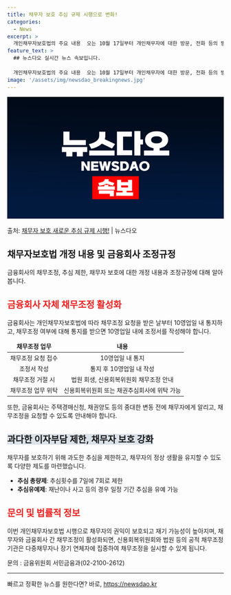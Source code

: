 ```yaml
---
title: 채무자 보호 추심 규제 시행으로 변화!
categories:
  - News
excerpt: >
  개인채무자보호법의 주요 내용  오는 10월 17일부터 개인채무자에 대한 방문, 전화 등의 방법으로 연락하는 …
feature_text: >
  ## 뉴스다오 실시간 뉴스 속보입니다.

  개인채무자보호법의 주요 내용  오는 10월 17일부터 개인채무자에 대한 방문, 전화 등의 방법으로 연락하는 …
image: '/assets/img/newsdao_breakingnews.jpg'
---
```


![뉴스다오 속보](/assets/img/newsdao_breakingnews.jpg)

<p>출처: <a href="https://newsdao.kr/4599" rel="dofollow">채무자 보호 새로운 추심 규제 시행!</a> | 뉴스다오</p>

<h2 data-ke-size="size26">채무자보호법 개정 내용 및 금융회사 조정규정</h2>
<p data-ke-size="size16">금융회사의 채무조정, 추심 제한, 채무자 보호에 대한 개정 내용과 조정규정에 대해 알아봅니다.</p>

<h2><b><span style="color: #ee2323;">금융회사 자체 채무조정 활성화</span></b></h2>
<p data-ke-size="size16">금융회사는 개인채무자보호법에 따라 채무조정 요청을 받은 날부터 10영업일 내 통지하고, 채무조정 여부에 대해 통지를 받으면 10영업일 내에 조정서를 작성해야 합니다.</p>
<table>
<thead>
<tr>
<td style="text-align: center; height: 17px;"><b>채무조정 업무</b></td>
<td style="text-align: center; height: 17px;"><b>내용</b></td>
</tr>
</thead>
<tbody>
<tr>
<td style="text-align: center; height: 17px;">채무조정 요청 접수</td>
<td style="text-align: center; height: 17px;">10영업일 내 통지</td>
</tr>
<tr>
<td style="text-align: center; height: 17px;">조정서 작성</td>
<td style="text-align: center; height: 17px;">통지 후 10영업일 내 작성</td>
</tr>
<tr>
<td style="text-align: center; height: 17px;">채무조정 거절 시</td>
<td style="text-align: center; height: 17px;">법원 회생, 신용회복위원회 채무조정 안내</td>
</tr>
<tr>
<td style="text-align: center; height: 17px;">채무조정 업무 위탁</td>
<td style="text-align: center; height: 17px;">신용회복위원회 또는 채권추심회사에 위탁 가능</td>
</tr>
</tbody>
</table>
<p data-ke-size="size16">또한, 금융회사는 주택경매신청, 채권양도 등의 중대한 변동 전에 채무자에게 알리고, 채무조정을 요청할 수 있도록 안내해야 합니다.</p>

<h2><b><span style="background-color: #21538527;">과다한 이자부담 제한, 채무자 보호 강화</span></b></h2>
<p data-ke-size="size16">채무자를 보호하기 위해 과도한 추심을 제한하고, 채무자의 정상 생활을 유지할 수 있도록 다양한 제도를 마련했습니다.</p>
<ul>
<li><b>추심 총량제</b>: 추심횟수를 7일에 7회로 제한</li>
<li><b>추심유예제</b>: 재난이나 사고 등의 경우 일정 기간 추심을 유예 가능</li>
</ul>

<h2><b><span style="color: #ee2323;">문의 및 법률적 정보</span></b></h2>
<p data-ke-size="size16">이번 개인채무자보호법 시행으로 채무자의 권익이 보호되고 재기 가능성이 높아지며, 채무자와 금융회사 간 채무조정이 활성화되면, 신용회복위원회와 법원 등의 공적 채무조정 기관은 다중채무자나 장기 연체자에 집중하여 채무조정을 실시할 수 있게 됩니다.</p>
<p data-ke-size="size16">문의 : 금융위원회 서민금융과(02-2100-2612)</p>
<p data-ke-size="size16"></p>
<hr> 

빠르고 정확한 뉴스를 원한다면? 바로, <a href="https://newsdao.kr" rel="dofollow">https://newsdao.kr</a>


    
